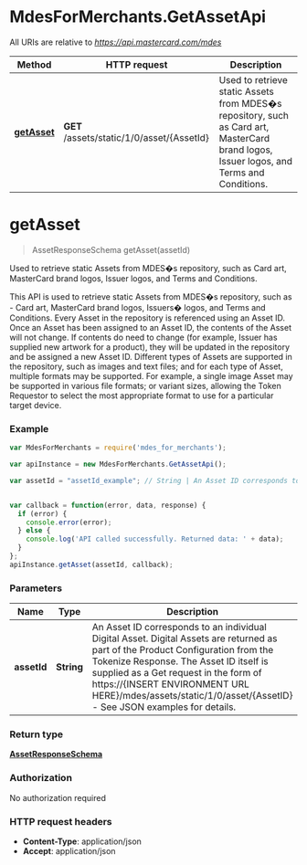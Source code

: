 # MdesForMerchants.GetAssetApi

All URIs are relative to *https://api.mastercard.com/mdes*

Method | HTTP request | Description
------------- | ------------- | -------------
[**getAsset**](GetAssetApi.md#getAsset) | **GET** /assets/static/1/0/asset/{AssetId} | Used to retrieve static Assets from MDES�s repository, such as Card art, MasterCard brand logos, Issuer logos, and Terms and Conditions.


<a name="getAsset"></a>
# **getAsset**
> AssetResponseSchema getAsset(assetId)

Used to retrieve static Assets from MDES�s repository, such as Card art, MasterCard brand logos, Issuer logos, and Terms and Conditions.

This API is used to retrieve static Assets from MDES�s repository, such as - Card art, MasterCard brand logos, Issuers� logos, and Terms and Conditions. Every Asset in the repository is referenced using an Asset ID. Once an Asset has been assigned to an Asset ID, the contents of the Asset will not change. If contents do need to change (for example, Issuer has supplied new artwork for a product), they will be updated in the repository and be assigned a new Asset ID.  Different types of Assets are supported in the repository, such as images and text files; and for each type of Asset, multiple formats may be supported. For example, a single image Asset may be supported in various file formats; or variant sizes, allowing the Token Requestor to select the most appropriate format to use for a particular target device. 

### Example
```javascript
var MdesForMerchants = require('mdes_for_merchants');

var apiInstance = new MdesForMerchants.GetAssetApi();

var assetId = "assetId_example"; // String | An Asset ID corresponds to an individual Digital Asset. Digital Assets are returned as part of the Product Configuration from the Tokenize Response. The Asset ID itself is supplied as a Get request in the form of https://{INSERT ENVIRONMENT URL HERE}/mdes/assets/static/1/0/asset/{AssetID} - See JSON examples for details.  


var callback = function(error, data, response) {
  if (error) {
    console.error(error);
  } else {
    console.log('API called successfully. Returned data: ' + data);
  }
};
apiInstance.getAsset(assetId, callback);
```

### Parameters

Name | Type | Description  | Notes
------------- | ------------- | ------------- | -------------
 **assetId** | **String**| An Asset ID corresponds to an individual Digital Asset. Digital Assets are returned as part of the Product Configuration from the Tokenize Response. The Asset ID itself is supplied as a Get request in the form of https://{INSERT ENVIRONMENT URL HERE}/mdes/assets/static/1/0/asset/{AssetID} - See JSON examples for details.   | 

### Return type

[**AssetResponseSchema**](AssetResponseSchema.md)

### Authorization

No authorization required

### HTTP request headers

 - **Content-Type**: application/json
 - **Accept**: application/json

